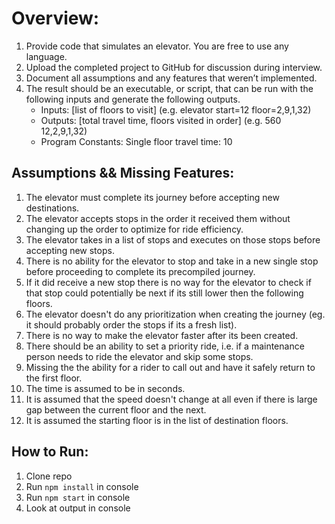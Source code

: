 # Overview:
1. Provide code that simulates an elevator. You are free to use any language.
2. Upload the completed project to GitHub for discussion during interview.
3. Document all assumptions and any features that weren’t implemented.
4. The result should be an executable, or script, that can be run with the following inputs and generate the following outputs.
    - Inputs: [list of floors to visit] (e.g. elevator start=12 floor=2,9,1,32)
    - Outputs: [total travel time, floors visited in order] (e.g. 560 12,2,9,1,32)
    - Program Constants: Single floor travel time: 10

## Assumptions && Missing Features:
1. The elevator must complete its journey before accepting new destinations.
2. The elevator accepts stops in the order it received them without changing up the order to optimize for ride efficiency.
3. The elevator takes in a list of stops and executes on those stops before accepting new stops.
4. There is no ability for the elevator to stop and take in a new single stop before proceeding to complete its precompiled journey.
5. If it did receive a new stop there is no way for the elevator to check if that stop could potentially be next if its still lower then the following floors.
6. The elevator doesn't do any prioritization when creating the journey (eg. it should probably order the stops if its a fresh list).
7. There is no way to make the elevator faster after its been created.
8. There should be an ability to set a priority ride, i.e. if a maintenance person needs to ride the elevator and skip some stops.
9. Missing the the ability for a rider to call out and have it safely return to the first floor.
10. The time is assumed to be in seconds.
11. It is assumed that the speed doesn't change at all even if there is large gap between the current floor and the next.
12. It is assumed the starting floor is in the list of destination floors.

## How to Run:
1. Clone repo
2. Run `npm install` in console
3. Run `npm start` in console
3. Look at output in console